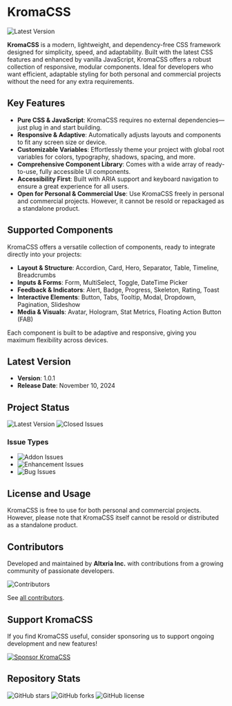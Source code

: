 # KromaCSS

![Latest Version](https://img.shields.io/github/v/release/altxriainc/kromacss)

**KromaCSS** is a modern, lightweight, and dependency-free CSS framework designed for simplicity, speed, and adaptability. Built with the latest CSS features and enhanced by vanilla JavaScript, KromaCSS offers a robust collection of responsive, modular components. Ideal for developers who want efficient, adaptable styling for both personal and commercial projects without the need for any extra requirements.

## Key Features

- **Pure CSS & JavaScript**: KromaCSS requires no external dependencies—just plug in and start building.
- **Responsive & Adaptive**: Automatically adjusts layouts and components to fit any screen size or device.
- **Customizable Variables**: Effortlessly theme your project with global root variables for colors, typography, shadows, spacing, and more.
- **Comprehensive Component Library**: Comes with a wide array of ready-to-use, fully accessible UI components.
- **Accessibility First**: Built with ARIA support and keyboard navigation to ensure a great experience for all users.
- **Open for Personal & Commercial Use**: Use KromaCSS freely in personal and commercial projects. However, it cannot be resold or repackaged as a standalone product.

## Supported Components

KromaCSS offers a versatile collection of components, ready to integrate directly into your projects:

- **Layout & Structure**: Accordion, Card, Hero, Separator, Table, Timeline, Breadcrumbs
- **Inputs & Forms**: Form, MultiSelect, Toggle, DateTime Picker
- **Feedback & Indicators**: Alert, Badge, Progress, Skeleton, Rating, Toast
- **Interactive Elements**: Button, Tabs, Tooltip, Modal, Dropdown, Pagination, Slideshow
- **Media & Visuals**: Avatar, Hologram, Stat Metrics, Floating Action Button (FAB)

Each component is built to be adaptive and responsive, giving you maximum flexibility across devices.

## Latest Version

- **Version**: 1.0.1
- **Release Date**: November 10, 2024

## Project Status

![Latest Version](https://img.shields.io/github/v/release/altxriainc/kromacss)
![Closed Issues](https://img.shields.io/github/issues-closed/altxriainc/kromacss)

### Issue Types
- ![Addon Issues](https://img.shields.io/github/issues/altxriainc/kromacss/addon)
- ![Enhancement Issues](https://img.shields.io/github/issues/altxriainc/kromacss/enhancement)
- ![Bug Issues](https://img.shields.io/github/issues/altxriainc/kromacss/bug)
  
## License and Usage

KromaCSS is free to use for both personal and commercial projects. However, please note that KromaCSS itself cannot be resold or distributed as a standalone product.

## Contributors

Developed and maintained by **Altxria Inc.** with contributions from a growing community of passionate developers.

![Contributors](https://contrib.rocks/image?repo=altxriainc/kromacss)

See [all contributors](https://github.com/altxriainc/kromacss/graphs/contributors).

## Support KromaCSS

If you find KromaCSS useful, consider sponsoring us to support ongoing development and new features!

[![Sponsor KromaCSS](https://img.shields.io/badge/Sponsor-KromaCSS-blue?logo=github-sponsors)](https://github.com/sponsors/altxriainc)

## Repository Stats

![GitHub stars](https://img.shields.io/github/stars/altxriainc/kromacss?style=social)
![GitHub forks](https://img.shields.io/github/forks/altxriainc/kromacss?style=social)
![GitHub license](https://img.shields.io/github/license/altxriainc/kromacss)
